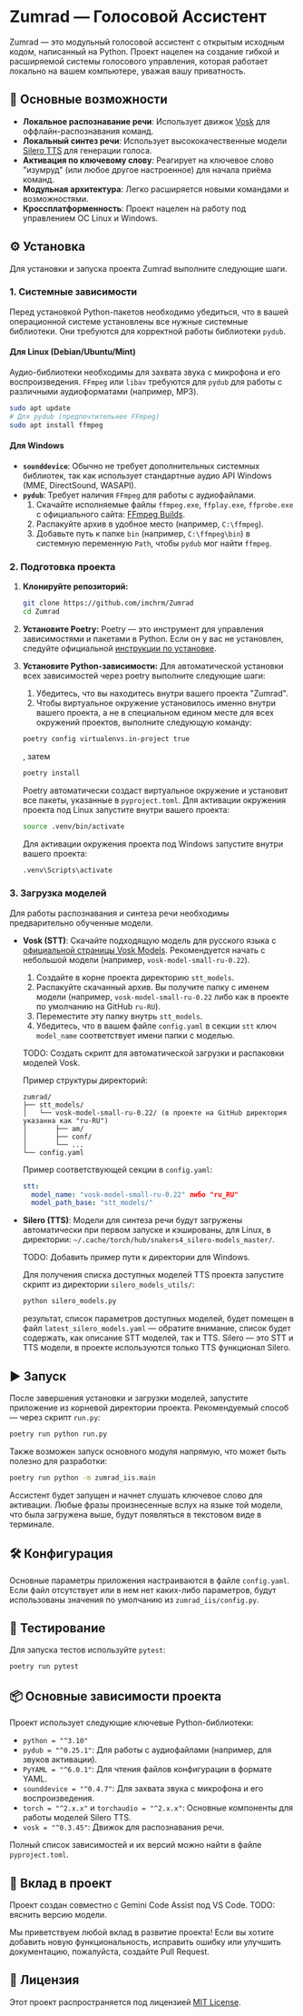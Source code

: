 
# Zumrad — Голосовой Ассистент

Zumrad — это модульный голосовой ассистент с открытым исходным кодом, написанный на Python. Проект нацелен на создание гибкой и расширяемой системы голосового управления, которая работает локально на вашем компьютере, уважая вашу приватность.

## 🚀 Основные возможности

*   **Локальное распознавание речи**: Использует движок [Vosk](https://alphacephei.com/vosk/) для оффлайн-распознавания команд.
*   **Локальный синтез речи**: Использует высококачественные модели [Silero TTS](https://github.com/snakers4/silero-models) для генерации голоса.
*   **Активация по ключевому слову**: Реагирует на ключевое слово "изумруд" (или любое другое настроенное) для начала приёма команд.
*   **Модульная архитектура**: Легко расширяется новыми командами и возможностями.
*   **Кроссплатформенность**: Проект нацелен на работу под управлением ОС Linux и Windows.

## ⚙️ Установка

Для установки и запуска проекта Zumrad выполните следующие шаги.

### 1. Системные зависимости

Перед установкой Python-пакетов необходимо убедиться, что в вашей операционной системе установлены все нужные системные библиотеки. Они требуются для корректной работы библиотеки `pydub`.

#### Для Linux (Debian/Ubuntu/Mint)

Аудио-библиотеки необходимы для захвата звука с микрофона и его воспроизведения. `FFmpeg` или `libav` требуются для `pydub` для работы с различными аудиоформатами (например, MP3).

<!-- Maybe later I'll change pydub on sounddevice
Problem for 'sounddevice' it needs Microsof Visual C++ for Windows OS
# Для sounddevice
sudo apt install libasound2-dev portaudio19-dev -->

```bash
sudo apt update
# Для pydub (предпочтительнее FFmpeg)
sudo apt install ffmpeg
```

#### Для Windows

*   **`sounddevice`**: Обычно не требует дополнительных системных библиотек, так как использует стандартные аудио API Windows (MME, DirectSound, WASAPI).
*   **`pydub`**: Требует наличия `FFmpeg` для работы с аудиофайлами.
    1.  Скачайте исполняемые файлы `ffmpeg.exe`, `ffplay.exe`, `ffprobe.exe` с официального сайта: [FFmpeg Builds](https://www.gyan.dev/ffmpeg/builds/).
    2.  Распакуйте архив в удобное место (например, `C:\ffmpeg`).
    3.  Добавьте путь к папке `bin` (например, `C:\ffmpeg\bin`) в системную переменную `Path`, чтобы `pydub` мог найти `ffmpeg`.

### 2. Подготовка проекта

1.  **Клонируйте репозиторий:**
    ```bash
    git clone https://github.com/imchrm/Zumrad
    cd Zumrad
    ```

2.  **Установите Poetry:**
    Poetry — это инструмент для управления зависимостями и пакетами в Python. Если он у вас не установлен, следуйте официальной [инструкции по установке](https://python-poetry.org/docs/#installation).

3.  **Установите Python-зависимости:**
    Для автоматической установки всех зависимостей через poetry выполните следующие шаги:

    1. Убедитесь, что вы находитесь внутри вашего проекта "Zumrad".
    2. Чтобы виртуальное окружение установилось именно внутри вашего проекта, а не в специальном едином месте для всех окружений проектов, выполните следующую команду:
    ```bash
    poetry config virtualenvs.in-project true
    ```
    , затем
    ```bash
    poetry install
    ```
    Poetry автоматически создаст виртуальное окружение и установит все пакеты, указанные в `pyproject.toml`.
    Для активации окружения проекта под Linux запустите внутри вашего проекта:
    ```bash
    source .venv/bin/activate
    ```
    Для активации окружения проекта под Windows запустите внутри вашего проекта:
    ```bash
    .venv\Scripts\activate
    ```

### 3. Загрузка моделей

Для работы распознавания и синтеза речи необходимы предварительно обученные модели.

*   **Vosk (STT)**: Скачайте подходящую модель для русского языка с [официальной страницы Vosk Models](https://alphacephei.com/vosk/models). Рекомендуется начать с небольшой модели (например, `vosk-model-small-ru-0.22`).

    1.  Создайте в корне проекта директорию `stt_models`.
    2.  Распакуйте скачанный архив. Вы получите папку с именем модели (например, `vosk-model-small-ru-0.22` либо как в проекте по умолчанию на GitHub `ru-RU`).
    3.  Переместите эту папку внутрь `stt_models`.
    4.  Убедитесь, что в вашем файле `config.yaml` в секции `stt` ключ `model_name` соответствует имени папки с моделью.

    TODO: Создать скрипт для автоматической загрузки и распаковки моделей Vosk.

    Пример структуры директорий:
    ```
    zumrad/
    ├── stt_models/
    │   └── vosk-model-small-ru-0.22/ (в проекте на GitHub директория указанна как "ru-RU")
    │       ├── am/
    │       ├── conf/
    │       └── ...
    └── config.yaml
    ```
    Пример соответствующей секции в `config.yaml`:
    ```yaml
    stt:
      model_name: "vosk-model-small-ru-0.22" либо "ru_RU"
      model_path_base: "stt_models/"
    ```

*   **Silero (TTS)**: Модели для синтеза речи будут загружены автоматически при первом запуске и кэшированы, для Linux, в директории: `~/.cache/torch/hub/snakers4_silero-models_master/`.

    TODO: Добавить пример пути к директории для Windows.

    Для получения списка доступных моделей TTS проекта запустите скрипт из директории `silero_models_utils/`:

    ```bash
    python silero_models.py
    ```
    результат, список параметров доступных моделей, будет помещен в файл `latest_silero_models.yaml` — обратите внимание, список будет содержать, как описание STT моделей, так и TTS. Silero — это STT и TTS модели, в проекте используются только TTS функционал Silero.

## ▶️ Запуск

После завершения установки и загрузки моделей, запустите приложение из корневой директории проекта. Рекомендуемый способ — через скрипт `run.py`:

```bash
poetry run python run.py
```
Также возможен запуск основного модуля напрямую, что может быть полезно для разработки:
```bash
poetry run python -m zumrad_iis.main
```

Ассистент будет запущен и начнет слушать ключевое слово для активации.
Любые фразы произнесенные вслух на языке той модели, что была загружена выше, будут появляться в текстовом виде в терминале.

## 🛠️ Конфигурация

Основные параметры приложения настраиваются в файле `config.yaml`. Если файл отсутствует или в нем нет каких-либо параметров, будут использованы значения по умолчанию из `zumrad_iis/config.py`.

## 🧪 Тестирование

Для запуска тестов используйте `pytest`:

```bash
poetry run pytest
```

## 📦 Основные зависимости проекта

Проект использует следующие ключевые Python-библиотеки:

*   `python = "^3.10"`
*   `pydub = "^0.25.1"`: Для работы с аудиофайлами (например, для звуков активации).
*   `PyYAML = "^6.0.1"`: Для чтения файлов конфигурации в формате YAML.
*   `sounddevice = "^0.4.7"`: Для захвата звука с микрофона и его воспроизведения.
*   `torch = "^2.x.x"` и `torchaudio = "^2.x.x"`: Основные компоненты для работы моделей Silero TTS.
*   `vosk = "^0.3.45"`: Движок для распознавания речи.

Полный список зависимостей и их версий можно найти в файле `pyproject.toml`.

## 🤝 Вклад в проект

Проект создан совместно с Gemini Code Assist под VS Code.
TODO: вяснить версию модели.

Мы приветствуем любой вклад в развитие проекта! Если вы хотите добавить новую функциональность, исправить ошибку или улучшить документацию, пожалуйста, создайте Pull Request.

## 📄 Лицензия

Этот проект распространяется под лицензией [MIT License](LICENSE).